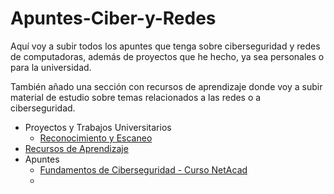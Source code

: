 # Apuntes-Ciber-y-Redes

Aquí voy a subir todos los apuntes que tenga sobre ciberseguridad y redes de computadoras, además de proyectos que he hecho, ya sea personales o para la universidad.

También añado una sección con recursos de aprendizaje donde voy a subir material de estudio sobre temas relacionados a las redes o a ciberseguridad.

- Proyectos y Trabajos Universitarios
	- [Reconocimiento y Escaneo](./Universidad/Reconocimiento%20y%20Escaneo/Reconocimiento%20y%20Escaneo.md)
- [Recursos de Aprendizaje](./Recursos/Recursos%20de%20Aprendizaje.md)
- Apuntes
	- [Fundamentos de Ciberseguridad - Curso NetAcad](./Apuntes/Fundamentos%20de%20Ciberseguridad%20Netacad/Fundamentos%20de%20Ciberseguridad%20-%20Curso%20NetAcad.md)
	- 